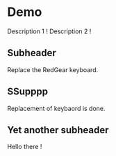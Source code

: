 # Demo

Description 1 !
Description 2 !

## Subheader

Replace the RedGear keyboard.

## SSupppp

Replacement of keybaord is done.

## Yet another subheader

Hello there !